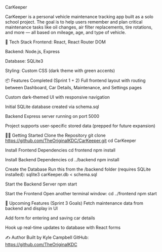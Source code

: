 CarKeeper

CarKeeper is a personal vehicle maintenance tracking app built as a solo school project. The goal is to help users remember and plan critical maintenance tasks like oil changes, air filter replacements, tire rotations, and more — all based on mileage, age, and type of vehicle.

🧰 Tech Stack
Frontend: React, React Router DOM

Backend: Node.js, Express

Database: SQLite3

Styling: Custom CSS (dark theme with green accents)

📦 Features Completed (Sprint 1 + 2)
Full frontend layout with routing between Dashboard, Car Details, Maintenance, and Settings pages

Custom dark-themed UI with responsive navigation

Initial SQLite database created via schema.sql

Backend Express server running on port 5000

Project supports user-specific stored data (prepped for future expansion)

🏃‍♂️ Getting Started
Clone the Repository
git clone https://github.com/TheOriginalKDC/CarKeeper.git
cd CarKeeper

Install Frontend Dependencies
cd frontend
npm install

Install Backend Dependencies
cd ../backend
npm install

Create the Database
Run this from the /backend folder (requires SQLite installed):
sqlite3 carKeeper.db < schema.sql

Start the Backend Server
npm start

Start the Frontend
Open another terminal window:
cd ../frontend
npm start

🌱 Upcoming Features (Sprint 3 Goals)
Fetch maintenance data from backend and display in UI

Add form for entering and saving car details

Hook up real-time updates to database with React forms

✍️ Author
Built by Kyle Campbell
GitHub: https://github.com/TheOriginalKDC